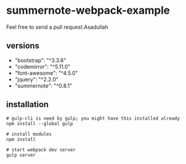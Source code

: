 # summernote-webpack-example

Feel free to send a pull request.Asadullah

## versions
* "bootstrap": "^3.3.6"
* "codemirror": "^5.11.0"
* "font-awesome": "^4.5.0"
* "jquery": "^2.2.0"
* "summernote": "^0.8.1"

## installation

```
# gulp-cli is need by gulp; you might have this installed already
npm install --global gulp

# install modules
npm install

# start webpack dev server
gulp server
```
